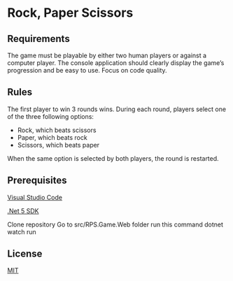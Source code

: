 # Rock, Paper Scissors

## Requirements

The game must be playable by either two human players or against a computer player.
The console application should clearly display the game’s progression and be easy to use.
Focus on code quality.

## Rules

The first player to win 3 rounds wins.
During each round, players select one of the three following options:
* Rock, which beats scissors
* Paper, which beats rock
* Scissors, which beats paper

When the same option is selected by both players, the round is restarted.

## Prerequisites

[Visual Studio Code](https://choosealicense.com/licenses/mit/)

[.Net 5 SDK](https://dotnet.microsoft.com/download/dotnet/5.0)

Clone repository
Go to src/RPS.Game.Web folder
run this command dotnet watch run

## License
[MIT](https://choosealicense.com/licenses/mit/)
